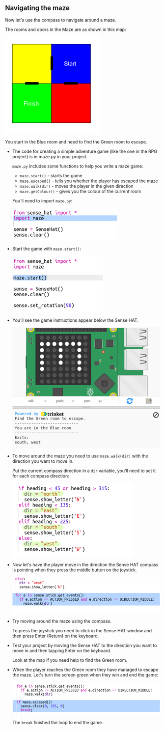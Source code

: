 ## Navigating the maze

Now let's use the compass to navigate around a maze.

The rooms and doors in the Maze are as shown in this map:

![captura de pantalla](images/compass-maze-map.png)

You start in the Blue room and need to find the Green room to escape.

+ The code for creating a simple adventure game (like the one in the RPG project) is in maze.py in your project.
    
    `maze.py` includes some functions to help you write a maze game:
    
    + `maze.start()` - starts the game
    + `maze.escaped()` - tells you whether the player has escaped the maze
    + `maze.walk(dir)` - moves the player in the given direction
    + `maze.getColour()` - gives you the colour of the current room
    
    You'll need to import `maze.py`:
    
    ![captura de pantalla](images/compass-import.png)

+ Start the game with `maze.start()`:
    
    ![captura de pantalla](images/compass-start.png)

+ You'll see the game instructions appear below the Sense HAT.
    
    ![screenshot](images/compass-start-test.png)

+ To move around the maze you need to use `maze.walk(dir)` with the direction you want to move in.
    
    Put the current compass direction in a `dir` variable, you'll need to set it for each compass direction:
    
    ![captura de pantalla](images/compass-dir.png)

+ Now let's have the player move in the direction the Sense HAT compass is pointing when they press the middle button on the joystick.
    
    ![screenshot](images/compass-joystick.png)

+ Try moving around the maze using the compass.
    
    To press the joystick you need to click in the Sense HAT window and then press Enter (Return) on the keyboard.

+ Test your project by moving the Sense HAT to the direction you want to move in and then tapping Enter on the keyboard.
    
    Look at the map if you need help to find the Green room.

+ When the player reaches the Green room they have managed to escape the maze. Let's turn the screen green when they win and end the game:
    
    ![captura de pantalla](images/compass-end.png)
    
    The `break` finished the loop to end the game.